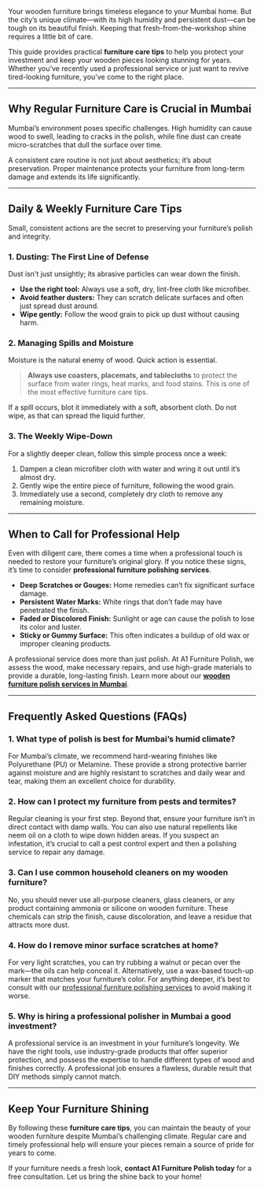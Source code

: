 Your wooden furniture brings timeless elegance to your Mumbai home. But the city’s unique climate—with its high humidity and persistent dust—can be tough on its beautiful finish. Keeping that fresh-from-the-workshop shine requires a little bit of care.

This guide provides practical **furniture care tips** to help you protect your investment and keep your wooden pieces looking stunning for years. Whether you’ve recently used a professional service or just want to revive tired-looking furniture, you’ve come to the right place.

---

## Why Regular Furniture Care is Crucial in Mumbai

Mumbai’s environment poses specific challenges. High humidity can cause wood to swell, leading to cracks in the polish, while fine dust can create micro-scratches that dull the surface over time.

A consistent care routine is not just about aesthetics; it’s about preservation. Proper maintenance protects your furniture from long-term damage and extends its life significantly.

---

## Daily & Weekly Furniture Care Tips

Small, consistent actions are the secret to preserving your furniture’s polish and integrity.

### 1. Dusting: The First Line of Defense
Dust isn't just unsightly; its abrasive particles can wear down the finish. 

- **Use the right tool:** Always use a soft, dry, lint-free cloth like microfiber.
- **Avoid feather dusters:** They can scratch delicate surfaces and often just spread dust around.
- **Wipe gently:** Follow the wood grain to pick up dust without causing harm.

### 2. Managing Spills and Moisture
Moisture is the natural enemy of wood. Quick action is essential.

> **Always use coasters, placemats, and tablecloths** to protect the surface from water rings, heat marks, and food stains. This is one of the most effective furniture care tips.

If a spill occurs, blot it immediately with a soft, absorbent cloth. Do not wipe, as that can spread the liquid further.

### 3. The Weekly Wipe-Down
For a slightly deeper clean, follow this simple process once a week:

1. Dampen a clean microfiber cloth with water and wring it out until it’s almost dry.
2. Gently wipe the entire piece of furniture, following the wood grain.
3. Immediately use a second, completely dry cloth to remove any remaining moisture.

---

## When to Call for Professional Help

Even with diligent care, there comes a time when a professional touch is needed to restore your furniture’s original glory. If you notice these signs, it’s time to consider **professional furniture polishing services**.

- **Deep Scratches or Gouges:** Home remedies can’t fix significant surface damage.
- **Persistent Water Marks:** White rings that don’t fade may have penetrated the finish.
- **Faded or Discolored Finish:** Sunlight or age can cause the polish to lose its color and luster.
- **Sticky or Gummy Surface:** This often indicates a buildup of old wax or improper cleaning products.

A professional service does more than just polish. At A1 Furniture Polish, we assess the wood, make necessary repairs, and use high-grade materials to provide a durable, long-lasting finish. Learn more about our [**wooden furniture polish services in Mumbai**](/wooden-furniture-polish).

---

## Frequently Asked Questions (FAQs)

### 1. What type of polish is best for Mumbai’s humid climate?
For Mumbai’s climate, we recommend hard-wearing finishes like Polyurethane (PU) or Melamine. These provide a strong protective barrier against moisture and are highly resistant to scratches and daily wear and tear, making them an excellent choice for durability.

### 2. How can I protect my furniture from pests and termites?
Regular cleaning is your first step. Beyond that, ensure your furniture isn’t in direct contact with damp walls. You can also use natural repellents like neem oil on a cloth to wipe down hidden areas. If you suspect an infestation, it’s crucial to call a pest control expert and then a polishing service to repair any damage.

### 3. Can I use common household cleaners on my wooden furniture?
No, you should never use all-purpose cleaners, glass cleaners, or any product containing ammonia or silicone on wooden furniture. These chemicals can strip the finish, cause discoloration, and leave a residue that attracts more dust.

### 4. How do I remove minor surface scratches at home?
For very light scratches, you can try rubbing a walnut or pecan over the mark—the oils can help conceal it. Alternatively, use a wax-based touch-up marker that matches your furniture’s color. For anything deeper, it’s best to consult with our [professional furniture polishing services](/services) to avoid making it worse.

### 5. Why is hiring a professional polisher in Mumbai a good investment?
A professional service is an investment in your furniture’s longevity. We have the right tools, use industry-grade products that offer superior protection, and possess the expertise to handle different types of wood and finishes correctly. A professional job ensures a flawless, durable result that DIY methods simply cannot match.

---

## Keep Your Furniture Shining

By following these **furniture care tips**, you can maintain the beauty of your wooden furniture despite Mumbai’s challenging climate. Regular care and timely professional help will ensure your pieces remain a source of pride for years to come.

If your furniture needs a fresh look, **contact A1 Furniture Polish today** for a free consultation. Let us bring the shine back to your home!